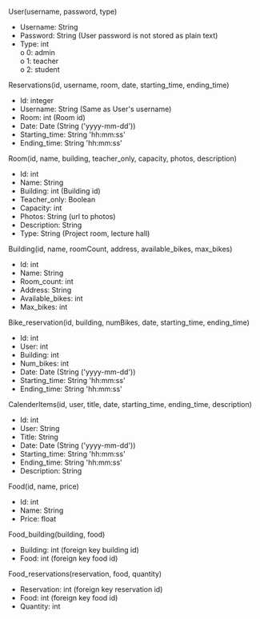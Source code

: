 User(username, password, type)
-  Username: String
-  Password: String (User password is not stored as plain text)
-  Type: int\
o  0: admin\
o  1: teacher\
o  2: student

Reservations(id, username, room, date, starting_time, ending_time)
-  Id: integer
-  Username: String (Same as User's username)
-  Room: int (Room id)
-  Date: Date (String ('yyyy-mm-dd'))
-  Starting_time: String 'hh:mm:ss'
-  Ending_time: String 'hh:mm:ss'

Room(id, name, building, teacher_only, capacity, photos, description)
-  Id: int
-  Name: String
-  Building: int (Building id)
-  Teacher_only: Boolean
-  Capacity: int
-  Photos: String (url to photos)
-  Description: String
-  Type: String (Project room, lecture hall)

Building(id, name, roomCount, address, available_bikes, max_bikes)
-  Id: int
-  Name: String
-  Room_count: int
-  Address: String
-  Available_bikes: int
-  Max_bikes: int

Bike_reservation(id, building, numBikes, date, starting_time, ending_time)
-  Id: int
-  User: int
-  Building: int
-  Num_bikes: int
-  Date: Date (String ('yyyy-mm-dd'))
-  Starting_time: String 'hh:mm:ss'
-  Ending_time: String 'hh:mm:ss'

CalenderItems(id, user, title, date, starting_time, ending_time, description)
-  Id: int
-  User: String
-  Title: String
-  Date: Date (String ('yyyy-mm-dd'))
-  Starting_time: String 'hh:mm:ss'
-  Ending_time: String 'hh:mm:ss'
-  Description: String

Food(id, name, price)
-  Id: int
-  Name: String
-  Price: float

Food_building(building, food)
-  Building: int (foreign key building id)
-  Food: int (foreign key food id)

Food_reservations(reservation, food, quantity)
-  Reservation: int (foreign key reservation id)
-  Food: int (foreign key food id)
-  Quantity: int